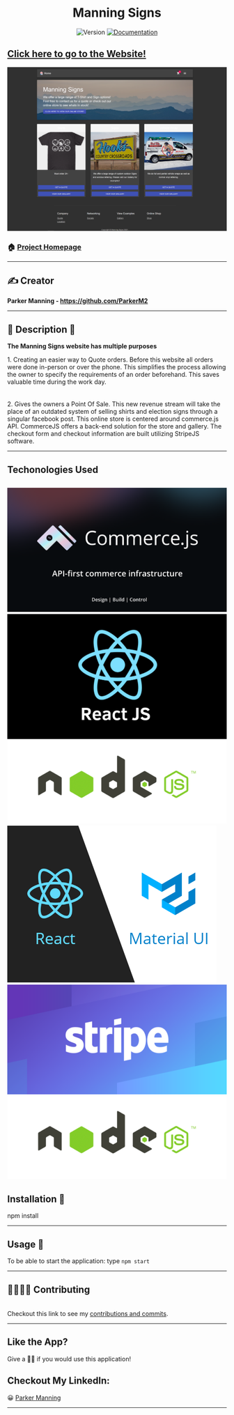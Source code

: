 <h1 align="center" class="fas fa-microscope">Manning Signs</h1>
<p align="center">
  <img alt="Version" src="https://img.shields.io/badge/version-2.0.0-blue.svg?cacheSeconds=2592000" />
  <a href="https://github.com/ParkerM2/GamesList#readme" target="_blank">
    <img alt="Documentation" src="https://img.shields.io/badge/documentation-yes-brightgreen.svg" />
  </a>

</p>

## [Click here to go to the Website!](https://manningsigns.netlify.app/)

![HomePage](https://github.com/ParkerM2/EcommercePractice/blob/553ef7dddb34fdf3867d0d763c61d57993f14085/reactecommerceproject/src/assets/homepage.PNG)

### 🏠 [Project Homepage](https://github.com/ParkerM2/Manningsigns)

---
## ✍ Creator

**Parker Manning - https://github.com/ParkerM2**

---
## 👀 Description 👀
**The Manning Signs website has multiple purposes**
<div>
   1. Creating an easier way to Quote orders. Before this website all orders were done in-person or over the phone. This simplifies the process allowing the owner to specify the requirements of an order beforehand. This saves valuable time during the work day.  
</div>
<br></br>
<div>
    2. Gives the owners a Point Of Sale. This new revenue stream will take the place of an outdated system of selling shirts and election signs through a singular facebook post. This online store is centered around commerce.js API. CommerceJS offers a back-end solution for the store and gallery. The checkout form and checkout information are built utilizing StripeJS software.
</div>

---

## Techonologies Used
![CommerceJS](https://github.com/ParkerM2/EcommercePractice/blob/b0881018892ede4aef17f9b91809bd56ea7eacdb/reactecommerceproject/src/assets/Commercejslogo.png)
![React](https://github.com/ParkerM2/EcommercePractice/blob/b0881018892ede4aef17f9b91809bd56ea7eacdb/reactecommerceproject/src/assets/ReactJs.png)
![Node](https://github.com/ParkerM2/EcommercePractice/blob/b0881018892ede4aef17f9b91809bd56ea7eacdb/reactecommerceproject/src/assets/Nodejs.png)
![Material UI](https://github.com/ParkerM2/EcommercePractice/blob/b0881018892ede4aef17f9b91809bd56ea7eacdb/reactecommerceproject/src/assets/materialuilogo.png)
![Stripe](https://github.com/ParkerM2/EcommercePractice/blob/b0881018892ede4aef17f9b91809bd56ea7eacdb/reactecommerceproject/src/assets/Stripelogo.png)
![Node](https://github.com/ParkerM2/EcommercePractice/blob/b0881018892ede4aef17f9b91809bd56ea7eacdb/reactecommerceproject/src/assets/Nodejs.png)
---
## Installation 🔧


npm install

---
## Usage 🔱

To be able to start the application:
type `npm start`

---
## 👨‍👨‍👦‍👦 Contributing

<br />Checkout this link to see my [contributions and commits](https://github.com/ParkerM2/Project-3/graphs/contributors).

---
## Like the App?

Give a 👍🏻 if you would use this application!

<h2>Checkout My LinkedIn:</h2>

😀 [Parker Manning](https://www.linkedin.com/in/parkerm2/)





***